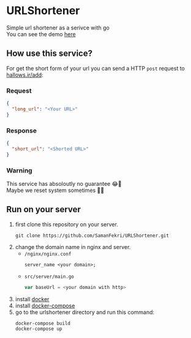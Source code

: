# URLShortener
Simple url shortener as a serivce with go  
You can see the demo [here](http://hallows.ir)

## How use this service?
For get the short form of your url you can send a HTTP ``post`` request to [hallows.ir/add](http://halows.ir/add):
### Request
```JSON
{
  "long_url": "<Your URL>"
}
```

### Response 
```JSON
{
  "short_url": "<Shorted URL>"
}
```

### Warning
This service has absoloutly no guarantee 😂🤣  
Maybe we reset system sometimes 🤷‍♂️

## Run on your server
1.  first clone this repository on your server.
    ``` git
    git clone https://github.com/SamanFekri/URLShortener.git
    ```
2.  change the domain name in nginx and server.
    * `/nginx/nginx.conf`
        ```
        server_name <your domain>;
        ```
    * `src/server/main.go`
        ```go
        var baseUrl = <your domain with http>
        ```
3.  install [docker](https://docs.docker.com/install/)
4.  install [docker-compose](https://docs.docker.com/compose/install/)
5.  go to the urlshortener directory and run this command:
    ```bash
    docker-compose build
    docker-compose up
    ```